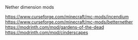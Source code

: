 Nether dimension mods

https://www.curseforge.com/minecraft/mc-mods/incendium
https://www.curseforge.com/minecraft/mc-mods/betternether
https://modrinth.com/mod/gardens-of-the-dead
https://modrinth.com/mod/cinderscapes
